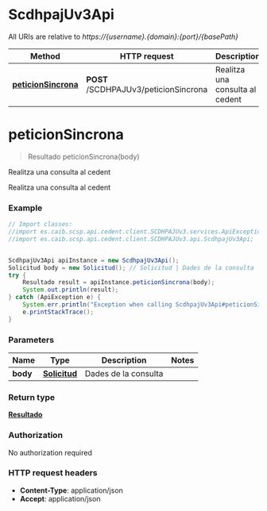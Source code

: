 # ScdhpajUv3Api

All URIs are relative to *https://{username}.{domain}:{port}/{basePath}*

Method | HTTP request | Description
------------- | ------------- | -------------
[**peticionSincrona**](ScdhpajUv3Api.md#peticionSincrona) | **POST** /SCDHPAJUv3/peticionSincrona | Realitza una consulta al cedent

<a name="peticionSincrona"></a>
# **peticionSincrona**
> Resultado peticionSincrona(body)

Realitza una consulta al cedent

Realitza una consulta al cedent

### Example
```java
// Import classes:
//import es.caib.scsp.api.cedent.client.SCDHPAJUv3.services.ApiException;
//import es.caib.scsp.api.cedent.client.SCDHPAJUv3.api.ScdhpajUv3Api;


ScdhpajUv3Api apiInstance = new ScdhpajUv3Api();
Solicitud body = new Solicitud(); // Solicitud | Dades de la consulta
try {
    Resultado result = apiInstance.peticionSincrona(body);
    System.out.println(result);
} catch (ApiException e) {
    System.err.println("Exception when calling ScdhpajUv3Api#peticionSincrona");
    e.printStackTrace();
}
```

### Parameters

Name | Type | Description  | Notes
------------- | ------------- | ------------- | -------------
 **body** | [**Solicitud**](Solicitud.md)| Dades de la consulta |

### Return type

[**Resultado**](Resultado.md)

### Authorization

No authorization required

### HTTP request headers

 - **Content-Type**: application/json
 - **Accept**: application/json

